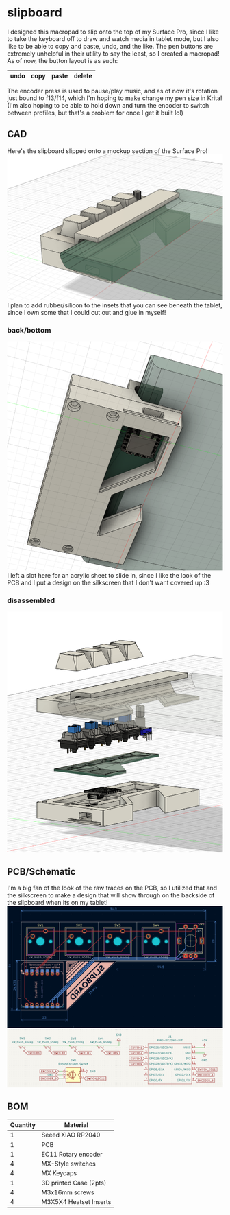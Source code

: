 
# slipboard
I designed this macropad to slip onto the top of my Surface Pro, since I like to take the keyboard off to draw and watch media in tablet mode, but I also like to be able to copy and paste, undo, and the like. The pen buttons are extremely unhelpful in their utility to say the least, so I created a macropad! As of now, the button layout is as such: 

| undo | copy | paste | delete |
| ---- | ---- | ----- | ------ | 

The encoder press is used to pause/play music, and as of now it's rotation just bound to f13/f14, which I'm hoping to make change my pen size in Krita!  (I'm also hoping to be able to hold down and turn the encoder to switch between profiles, but that's a problem for once I get it built lol) 

## CAD
Here's the slipboard slipped onto a mockup section of the Surface Pro! 
![a screenshot from Fusion360 containing my hackpad](Photos/cad_top.png)
I plan to add rubber/silicon to the insets that you can see beneath the tablet, since I own some that I could cut out and glue in myself!  

### back/bottom
![a screenshot of the bottom of my hackpad](Photos/cad_bottom.png)
I left a slot here for an acrylic sheet to slide in, since I like the look of the PCB and I put a design on the silkscreen that I don't want covered up :3

### disassembled
![a screenshot of the disassembled hackpad in Fusion360](Photos/cad_disassembled.png)
## PCB/Schematic
I'm a big fan of the look of the raw traces on the PCB, so I utilized that and the silkscreen to make a design that will show through on the backside of the slipboard when its on my tablet! 
![a screenshot of the hackpad's pcb in kicad](Photos/pcb.png)
![a screenshot of the hackpad's schematic in kicad](Photos/schematic.png)

## BOM
| Quantity | Material               |
|----------|------------------------|
| 1        | Seeed XIAO RP2040      | 
| 1        | PCB                    |
| 1        | EC11 Rotary encoder    |
| 4        | MX-Style switches      |
| 4        | MX Keycaps             | 
| 1        | 3D printed Case (2pts) |
| 4        | M3x16mm screws         |
| 4        | M3X5X4 Heatset Inserts |

